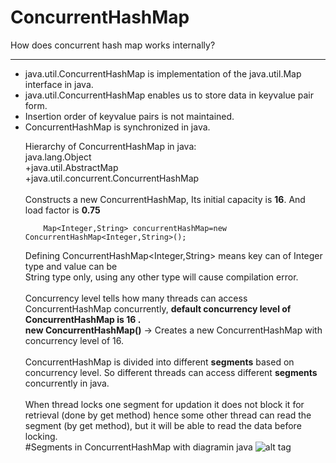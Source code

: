 # ConcurrentHashMap
How does concurrent hash map works internally?

-----------------------------------------------------------------
<ul><li>java.util.ConcurrentHashMap is implementation of the java.util.Map interface in java.</li>
<li>java.util.ConcurrentHashMap enables us to store data in keyvalue pair form. </li>
<li>Insertion order of keyvalue pairs is not maintained. </li>
<li>ConcurrentHashMap is synchronized in java.</li>


Hierarchy of ConcurrentHashMap in java:<br>
                java.lang.Object <br>
            +java.util.AbstractMap <br>
            +java.util.concurrent.ConcurrentHashMap
<br><br>
Constructs a new ConcurrentHashMap, Its initial capacity is <b>16</b>. And load factor is <b>0.75</b> <br>

        Map<Integer,String> concurrentHashMap=new ConcurrentHashMap<Integer,String>();
Defining ConcurrentHashMap<Integer,String> means key can of Integer type and value can be<br>
String type only, using any other type will cause compilation error.
<br><br>
Concurrency level tells how many threads can access ConcurrentHashMap concurrently, 
<b>default concurrency level of ConcurrentHashMap is 16 .</b><br>
  <b>new ConcurrentHashMap()</b> -> Creates a new ConcurrentHashMap with concurrency level of 16.
<br><br>
ConcurrentHashMap is divided into different <b>segments</b> based on concurrency level. So different
threads can access different <b>segments</b> concurrently in java.
<br><br>
When thread locks one segment for updation it does not block it for retrieval (done by get
method) hence some other thread can read the segment (by get method), but it will be able to read
the data before locking.
<br>
#Segments in ConcurrentHashMap with diagramin java
![alt tag](https://github.com/sendkumaranil/SpringMVCFramework/blob/master/ConcurrentHashMap.png)
